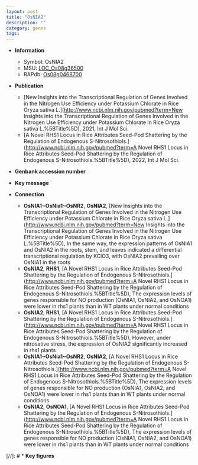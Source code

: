 ```yaml
---
layout: post
title: "OsNIA2"
description: ""
category: genes
tags: 
---
```


* **Information**  
    + Symbol: OsNIA2  
    + MSU: [LOC_Os08g36500](http://rice.uga.edu/cgi-bin/ORF_infopage.cgi?orf=LOC_Os08g36500)  
    + RAPdb: [Os08g0468700](http://rapdb.dna.affrc.go.jp/viewer/gbrowse_details/irgsp1?name=Os08g0468700)  

* **Publication**  
    + [New Insights into the Transcriptional Regulation of Genes Involved in the Nitrogen Use Efficiency under Potassium Chlorate in Rice  Oryza sativa L.](http://www.ncbi.nlm.nih.gov/pubmed?term=New Insights into the Transcriptional Regulation of Genes Involved in the Nitrogen Use Efficiency under Potassium Chlorate in Rice  Oryza sativa L.%5BTitle%5D), 2021, Int J Mol Sci.
    + [A Novel RHS1 Locus in Rice Attributes Seed-Pod Shattering by the Regulation of Endogenous S-Nitrosothiols.](http://www.ncbi.nlm.nih.gov/pubmed?term=A Novel RHS1 Locus in Rice Attributes Seed-Pod Shattering by the Regulation of Endogenous S-Nitrosothiols.%5BTitle%5D), 2022, Int J Mol Sci.

* **Genbank accession number**  

* **Key message**  

* **Connection**  
    + __OsNIA1~OsNia1~OsNR2__, __OsNIA2__, [New Insights into the Transcriptional Regulation of Genes Involved in the Nitrogen Use Efficiency under Potassium Chlorate in Rice  Oryza sativa L.](http://www.ncbi.nlm.nih.gov/pubmed?term=New Insights into the Transcriptional Regulation of Genes Involved in the Nitrogen Use Efficiency under Potassium Chlorate in Rice  Oryza sativa L.%5BTitle%5D),  In the same way, the expression patterns of OsNIA1 and OsNIA2 in the roots, stem, and leaves indicated a differential transcriptional regulation by KClO3, with OsNIA2 prevailing over OsNIA1 in the roots
    + __OsNIA2__, __RHS1__, [A Novel RHS1 Locus in Rice Attributes Seed-Pod Shattering by the Regulation of Endogenous S-Nitrosothiols.](http://www.ncbi.nlm.nih.gov/pubmed?term=A Novel RHS1 Locus in Rice Attributes Seed-Pod Shattering by the Regulation of Endogenous S-Nitrosothiols.%5BTitle%5D),  The expression levels of genes responsible for NO production (OsNIA1, OsNIA2, and OsNOA1) were lower in rhs1 plants than in WT plants under normal conditions
    + __OsNIA2__, __RHS1__, [A Novel RHS1 Locus in Rice Attributes Seed-Pod Shattering by the Regulation of Endogenous S-Nitrosothiols.](http://www.ncbi.nlm.nih.gov/pubmed?term=A Novel RHS1 Locus in Rice Attributes Seed-Pod Shattering by the Regulation of Endogenous S-Nitrosothiols.%5BTitle%5D),  However, under nitrosative stress, the expression of OsNIA2 significantly increased in rhs1 plants
    + __OsNIA1~OsNia1~OsNR2__, __OsNIA2__, [A Novel RHS1 Locus in Rice Attributes Seed-Pod Shattering by the Regulation of Endogenous S-Nitrosothiols.](http://www.ncbi.nlm.nih.gov/pubmed?term=A Novel RHS1 Locus in Rice Attributes Seed-Pod Shattering by the Regulation of Endogenous S-Nitrosothiols.%5BTitle%5D),  The expression levels of genes responsible for NO production (OsNIA1, OsNIA2, and OsNOA1) were lower in rhs1 plants than in WT plants under normal conditions
    + __OsNIA2__, __OsNOA1__, [A Novel RHS1 Locus in Rice Attributes Seed-Pod Shattering by the Regulation of Endogenous S-Nitrosothiols.](http://www.ncbi.nlm.nih.gov/pubmed?term=A Novel RHS1 Locus in Rice Attributes Seed-Pod Shattering by the Regulation of Endogenous S-Nitrosothiols.%5BTitle%5D),  The expression levels of genes responsible for NO production (OsNIA1, OsNIA2, and OsNOA1) were lower in rhs1 plants than in WT plants under normal conditions

[//]: # * **Key figures**  


